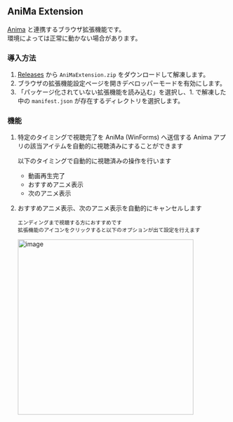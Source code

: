 ## AniMa Extension

[Anima](https://github.com/crimson-tea/AniMa) と連携するブラウザ拡張機能です。  
環境によっては正常に動かない場合があります。

### 導入方法

1. [Releases](https://github.com/crimson-tea/AniMaExtension/releases) から `AniMaExtension.zip` をダウンロードして解凍します。
2. ブラウザの拡張機能設定ページを開きデベロッパーモードを有効にします。
3. 「パッケージ化されていない拡張機能を読み込む」を選択し、1. で解凍した中の `manifest.json` が存在するディレクトリを選択します。

### 機能

1.  特定のタイミングで視聴完了を AniMa (WinForms) へ送信する
    Anima アプリの該当アイテムを自動的に視聴済みにすることができます

    以下のタイミングで自動的に視聴済みの操作を行います

    - 動画再生完了
    - おすすめアニメ表示
    - 次のアニメ表示

2.  おすすめアニメ表示、次のアニメ表示を自動的にキャンセルします

        エンディングまで視聴する方におすすめです
        拡張機能のアイコンをクリックすると以下のオプションが出て設定を行えます

    <img width="400" alt="image" src="https://github.com/crimson-tea/AniMaExtension/assets/91731135/53c6f775-6e0a-4e1f-b791-cfedcd4a270e">
